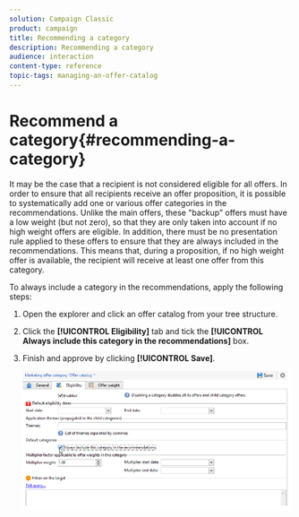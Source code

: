```yaml
---
solution: Campaign Classic
product: campaign
title: Recommending a category
description: Recommending a category
audience: interaction
content-type: reference
topic-tags: managing-an-offer-catalog
---
```


# Recommend a category{#recommending-a-category}

It may be the case that a recipient is not considered eligible for all offers. In order to ensure that all recipients receive an offer proposition, it is possible to systematically add one or various offer categories in the recommendations. Unlike the main offers, these "backup" offers must have a low weight (but not zero), so that they are only taken into account if no high weight offers are eligible. In addition, there must be no presentation rule applied to these offers to ensure that they are always included in the recommendations. This means that, during a proposition, if no high weight offer is available, the recipient will receive at least one offer from this category.

To always include a category in the recommendations, apply the following steps:

1. Open the explorer and click an offer catalog from your tree structure.
1. Click the **[!UICONTROL Eligibility]** tab and tick the **[!UICONTROL Always include this category in the recommendations]** box.
1. Finish and approve by clicking **[!UICONTROL Save]**.

   ![](assets/offer_cat_default_001.png)

